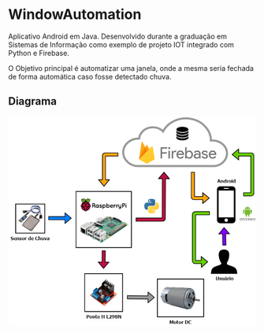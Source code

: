 # WindowAutomation

Aplicativo Android em Java. Desenvolvido durante a graduação em Sistemas de Informação como exemplo de projeto IOT integrado com Python e Firebase.

O Objetivo principal é automatizar uma janela, onde a mesma seria fechada de forma automática caso fosse detectado chuva.

## Diagrama

![window-automation-diagram](https://github.com/leandro-eduardo/window-automation/blob/master/window-automation-diagram.png)
